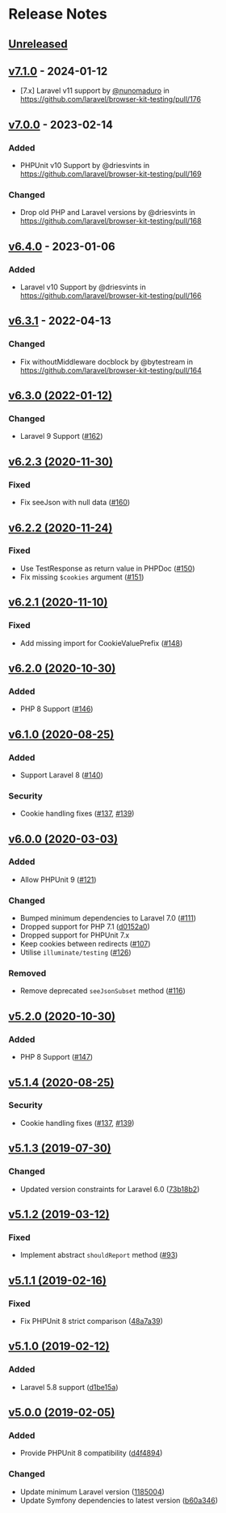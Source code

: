 # Release Notes

## [Unreleased](https://github.com/laravel/browser-kit-testing/compare/v7.1.0...7.x)

## [v7.1.0](https://github.com/laravel/browser-kit-testing/compare/v7.0.0...v7.1.0) - 2024-01-12

* [7.x] Laravel v11 support by [@nunomaduro](https://github.com/nunomaduro) in https://github.com/laravel/browser-kit-testing/pull/176

## [v7.0.0](https://github.com/laravel/browser-kit-testing/compare/v6.4.0...v7.0.0) - 2023-02-14

### Added

- PHPUnit v10 Support by @driesvints in https://github.com/laravel/browser-kit-testing/pull/169

### Changed

- Drop old PHP and Laravel versions by @driesvints in https://github.com/laravel/browser-kit-testing/pull/168

## [v6.4.0](https://github.com/laravel/browser-kit-testing/compare/v6.3.1...v6.4.0) - 2023-01-06

### Added

- Laravel v10 Support by @driesvints in https://github.com/laravel/browser-kit-testing/pull/166

## [v6.3.1](https://github.com/laravel/browser-kit-testing/compare/v6.3.0...v6.3.1) - 2022-04-13

### Changed

- Fix withoutMiddleware docblock by @bytestream in https://github.com/laravel/browser-kit-testing/pull/164

## [v6.3.0 (2022-01-12)](https://github.com/laravel/browser-kit-testing/compare/v6.2.3...v6.3.0)

### Changed

- Laravel 9 Support ([#162](https://github.com/laravel/browser-kit-testing/pull/162))

## [v6.2.3 (2020-11-30)](https://github.com/laravel/browser-kit-testing/compare/v6.2.2...v6.2.3)

### Fixed

- Fix seeJson with null data ([#160](https://github.com/laravel/browser-kit-testing/pull/160))

## [v6.2.2 (2020-11-24)](https://github.com/laravel/browser-kit-testing/compare/v6.2.1...v6.2.2)

### Fixed

- Use TestResponse as return value in PHPDoc ([#150](https://github.com/laravel/browser-kit-testing/pull/150))
- Fix missing `$cookies` argument ([#151](https://github.com/laravel/browser-kit-testing/pull/151))

## [v6.2.1 (2020-11-10)](https://github.com/laravel/browser-kit-testing/compare/v6.2.0...v6.2.1)

### Fixed

- Add missing import for CookieValuePrefix ([#148](https://github.com/laravel/browser-kit-testing/pull/148))

## [v6.2.0 (2020-10-30)](https://github.com/laravel/browser-kit-testing/compare/v6.1.0...v6.2.0)

### Added

- PHP 8 Support ([#146](https://github.com/laravel/browser-kit-testing/pull/146))

## [v6.1.0 (2020-08-25)](https://github.com/laravel/browser-kit-testing/compare/v6.0.0...v6.1.0)

### Added

- Support Laravel 8 ([#140](https://github.com/laravel/browser-kit-testing/pull/140))

### Security

- Cookie handling fixes ([#137](https://github.com/laravel/browser-kit-testing/pull/137), [#139](https://github.com/laravel/browser-kit-testing/pull/139))

## [v6.0.0 (2020-03-03)](https://github.com/laravel/browser-kit-testing/compare/v5.1.4...v6.0.0)

### Added

- Allow PHPUnit 9 ([#121](https://github.com/laravel/browser-kit-testing/pull/121))

### Changed

- Bumped minimum dependencies to Laravel 7.0 ([#111](https://github.com/laravel/browser-kit-testing/pull/111))
- Dropped support for PHP 7.1 ([d0152a0](https://github.com/laravel/browser-kit-testing/commit/d0152a091a3ada16b2fa70fab1f7e4e42eb539cf))
- Dropped support for PHPUnit 7.x
- Keep cookies between redirects ([#107](https://github.com/laravel/browser-kit-testing/pull/107))
- Utilise `illuminate/testing` ([#126](https://github.com/laravel/browser-kit-testing/pull/126))

### Removed

- Remove deprecated `seeJsonSubset` method ([#116](https://github.com/laravel/browser-kit-testing/pull/116))

## [v5.2.0 (2020-10-30)](https://github.com/laravel/browser-kit-testing/compare/v5.1.4...v5.2.0)

### Added

- PHP 8 Support ([#147](https://github.com/laravel/browser-kit-testing/pull/147))

## [v5.1.4 (2020-08-25)](https://github.com/laravel/browser-kit-testing/compare/v5.1.3...v5.1.4)

### Security

- Cookie handling fixes ([#137](https://github.com/laravel/browser-kit-testing/pull/137), [#139](https://github.com/laravel/browser-kit-testing/pull/139))

## [v5.1.3 (2019-07-30)](https://github.com/laravel/browser-kit-testing/compare/v5.1.2...v5.1.3)

### Changed

- Updated version constraints for Laravel 6.0 ([73b18b2](https://github.com/laravel/browser-kit-testing/commit/73b18b2835db45b08f80c0a04cb0a74f5f384d95))

## [v5.1.2 (2019-03-12)](https://github.com/laravel/browser-kit-testing/compare/v5.1.1...v5.1.2)

### Fixed

- Implement abstract `shouldReport` method ([#93](https://github.com/laravel/browser-kit-testing/pull/93#issuecomment-468863285))

## [v5.1.1 (2019-02-16)](https://github.com/laravel/browser-kit-testing/compare/v5.1.0...v5.1.1)

### Fixed

- Fix PHPUnit 8 strict comparison ([48a7a39](https://github.com/laravel/browser-kit-testing/commit/48a7a39de5603a604a70b94671a8e89b4bb42b99))

## [v5.1.0 (2019-02-12)](https://github.com/laravel/browser-kit-testing/compare/v5.0.0...v5.1.0)

### Added

- Laravel 5.8 support ([d1be15a](https://github.com/laravel/browser-kit-testing/commit/d1be15aca3d4a1a659533600f5dfcf22a9d85aca))

## [v5.0.0 (2019-02-05)](https://github.com/laravel/browser-kit-testing/compare/v4.2.1...v5.0.0)

### Added

- Provide PHPUnit 8 compatibility ([d4f4894](https://github.com/laravel/browser-kit-testing/commit/d4f48946b29e412f477296ddb63738d0ce59a960))

### Changed

- Update minimum Laravel version ([1185004](https://github.com/laravel/browser-kit-testing/commit/1185004ceed0b841a5cc4367fcb492526a81e68a))
- Update Symfony dependencies to latest version ([b60a346](https://github.com/laravel/browser-kit-testing/commit/b60a346e783163d29a1ccc4f488b40534abb06c4))
